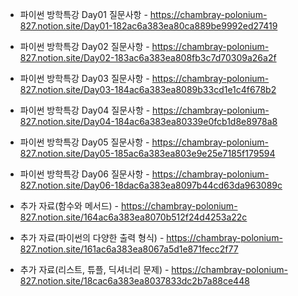- 파이썬 방학특강 Day01 질문사항 - https://chambray-polonium-827.notion.site/Day01-182ac6a383ea80ca889be9992ed27419 <br>
- 파이썬 방학특강 Day02 질문사항 - https://chambray-polonium-827.notion.site/Day02-183ac6a383ea808fb3c7d70309a26a2f <br>
- 파이썬 방학특강 Day03 질문사항 - https://chambray-polonium-827.notion.site/Day03-184ac6a383ea8089b33cd1e1c4f678b2 <br>
- 파이썬 방학특강 Day04 질문사항 - https://chambray-polonium-827.notion.site/Day04-184ac6a383ea80339e0fcb1d8e8978a8 <br>
- 파이썬 방학특강 Day05 질문사항 - https://chambray-polonium-827.notion.site/Day05-185ac6a383ea803e9e25e7185f179594 <br>
- 파이썬 방학특강 Day06 질문사항 - https://chambray-polonium-827.notion.site/Day06-18dac6a383ea8097b44cd63da963089c <br>

- 추가 자료(함수와 메서드) - https://chambray-polonium-827.notion.site/164ac6a383ea8070b512f24d4253a22c <br>
- 추가 자료(파이썬의 다양한 출력 형식) - https://chambray-polonium-827.notion.site/161ac6a383ea8067a5d1e871fecc2f77 <br>
- 추가 자료(리스트, 튜플, 딕셔너리 문제) - https://chambray-polonium-827.notion.site/18cac6a383ea8037833dc2b7a88ce448 <br>